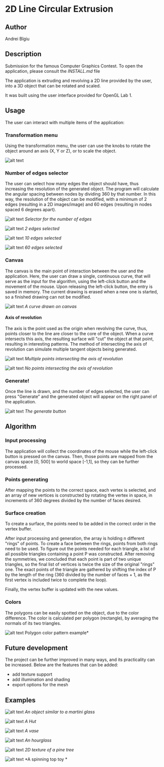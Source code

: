# 2D Line Circular Extrusion
## Author
Andrei Bîgiu

## Description
Submission for the famous Computer Graphics Contest. To open the application, please consult the _INSTALL.md_ file

The application is extruding and revolving a 2D line provided by the user, into a 3D object that can be rotated and scaled.

It was built using the user interface provided for OpenGL Lab 1. 

## Usage
The user can interact with multiple items of the application:
### Transformation menu
Using the transformation menu, the user can use the knobs to rotate the object around an axis (X, Y or Z), or to scale the object.

![alt text](images/image-1.png) 

### Number of edges selector
The user can select how many edges the object should have, thus increasing the resolution of the generated object. The program will calculate the angular spacing between nodes by dividing 360 by that number. In this way, the resolution of the object can be modified, with a minimum of 2 edges (resulting in a 2D images/image) and 60 edges (resulting in nodes spaced 6 degrees apart).

![alt text](images/image-2.png)
*Selector for the number of edges*

![alt text](images/image-5.png "2 edges selected")
*2 edges selected*

![alt text](images/image-6.png "10 edges selected")
*10 edges selected*

![alt text](images/image-4.png "60 edges selected")
*60 edges selected*

### Canvas
The canvas is the main point of interaction between the user and the application. Here, the user can draw a single, continuous curve, that will serve as the input for the algorithm, using the left-click button and the movement of the mouse. Upon releasing the left-click button, the entry is saved in memory. The current drawing is erased when a new one is started, so a finished drawing can not be modified. 

![alt text](images/image-8.png "A curve drawn on canvas")
*A curve drawn on canvas*

#### Axis of revolution
The axis is the point used as the origin when revolving the curve, thus, points closer to the line are closer to the core of the object. When a curve intersects this axis, the resulting surface will "cut" the object at that point, resulting in interesting patterns. The method of intersecting the axis of revolution can simulate multiple tangent objects being generated.


![alt text](images/image-9.png "Multiple points intersecting the axis of revolution")
*Multiple points intersecting the axis of revolution*

![alt text](images/image-10.png "No points intersecting the axis of revolution")
*No points intersecting the axis of revolution*

### Generate!
Once the line is drawn, and the number of edges selected, the user can press "Generate" and the generated object will appear on the right panel of the application.

![alt text](images/image-7.png "The generate button")
*The generate button*

## Algorithm

### Input processing
The application will collect the coordinates of the mouse while the left-click button is pressed on the canvas.
Then, those points are mapped from the canvas space [0, 500] to world space [-1,1], so they can be further processed.

### Points generating
After mapping the points to the correct space, each vertex is selected, and an array of new vertices is constructed by rotating the vertex in space, in increments of 360 degrees divided by the number of faces desired.

### Surface creation
To create a surface, the points need to be added in the correct order in the vertex buffer. 

After input processing and generation, the array is holding n different "rings" of points. To create a face between the rings, points from both rings need to be used.
To figure out the points needed for each triangle, a list of all possible triangles containing a point P was constructed. After removing the symmetries, we concluded that each point is part of two unique triangles, so the final list of vertices is twice the size of the original "rings" one. The exact points of the triangle are gathered by shifting the index of P by the length of the ring (360 divided by the number of faces + 1, as the first vertex is included twice to complete the loop).

Finally, the vertex buffer is updated with the new values.

### Colors
The polygons can be easily spotted on the object, due to the color difference. The color is calculated per polygon (rectangle), by averaging the normals of its two triangles.

![alt text](images/image-17.png)
Polygon color pattern example*



## Future development
The project can be further improved in many ways, and its practicality can be increased. Below are the features that can be added:
- add texture support
- add illumination and shading
- export options for the mesh

## Examples
![alt text](images/image-12.png)
*An object similar to a martini glass*

![alt text](images/image-13.png)
*A Hut*

![alt text](images/image-14.png)
*A vase*

![alt text](images/image-15.png)
*An hourglass*

![alt text](images/image-18.png)
*2D texture of a pine tree*

![alt text](images/image-21.png)
*A spinning top toy *
